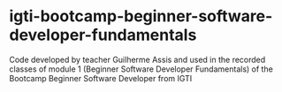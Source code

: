 # igti-bootcamp-beginner-software-developer-fundamentals
Code developed by teacher Guilherme Assis and used in the recorded classes of module 1 (Beginner Software Developer Fundamentals) of the Bootcamp Beginner Software Developer from IGTI
